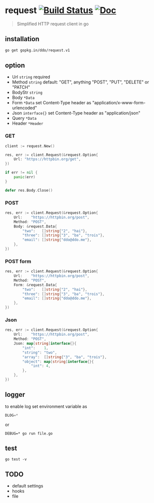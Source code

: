 # request [![Build Status][semaphoreci-img]][semaphoreci-url] [![Doc][godoc-img]][godoc-url]
> Simplified HTTP request client in go

[godoc-img]: https://img.shields.io/badge/godoc-Reference-brightgreen.svg?style=flat-square
[godoc-url]: https://godoc.org/gopkg.in/ddo/request.v1

[semaphoreci-img]: https://semaphoreci.com/api/v1/projects/fe48ba6a-f987-4018-b778-34c0fef12c87/620801/badge.svg
[semaphoreci-url]: https://semaphoreci.com/ddo/request

## installation
```sh
go get gopkg.in/ddo/request.v1
```

## option

* Url     ``string`` required
* Method  ``string`` default: "GET", anything "POST", "PUT", "DELETE" or "PATCH"
* BodyStr ``string``
* Body    ``*Data``
* Form    ``*Data``       set Content-Type header as "application/x-www-form-urlencoded"
* Json    ``interface{}`` set Content-Type header as "application/json"
* Query   ``*Data``
* Header  ``*Header``

### GET

```go
client := request.New()

res, err := client.Request(&request.Option{
    Url: "https://httpbin.org/get",
})

if err != nil {
    panic(err)
}

defer res.Body.Close()
```

### POST

```go
res, err := client.Request(&request.Option{
    Url:    "https://httpbin.org/post",
    Method: "POST",
    Body: &request.Data{
        "two":   []string{"2", "hai"},
        "three": []string{"3", "ba", "trois"},
        "email": []string{"ddo@ddo.me"},
    },
})
```

### POST form

```go
res, err := client.Request(&request.Option{
    Url:    "https://httpbin.org/post",
    Method: "POST",
    Form: &request.Data{
        "two":   []string{"2", "hai"},
        "three": []string{"3", "ba", "trois"},
        "email": []string{"ddo@ddo.me"},
    },
})
```

### Json

```go
res, err := client.Request(&request.Option{
    Url:    "https://httpbin.org/post",
    Method: "POST",
    Json: map[string]interface{}{
        "int":    1,
        "string": "two",
        "array":  []string{"3", "ba", "trois"},
        "object": map[string]interface{}{
            "int": 4,
        },
    },
})
```

## logger

to enable log set environment variable as

```go
DLOG=*
```

or

```shell
DEBUG=* go run file.go
```

## test

```shell
go test -v
```

## TODO

* default settings
* hooks
* file